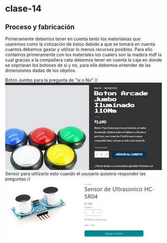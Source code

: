 # clase-14
## Proceso y fabricación 
Primeramente debemos tener en cuenta tanto los materialeas que usaremos como la cotización de éstos debido a que se tomará en cuenta cuantos debemos gastar y utilizar lo menos recursos posibles.
 Para ello contamos primeramente con los materiales los cualers son la madera mdf la cual gracias a la compañera cata debemos tener en cuenta la caja en donde se soprtaran los botones de si y no, para ello debemos entender de las dimensiones dadas de los objetos. 

 Botón Jumbo para la pregunta de "sí o No"
// ![texto](./JumboButton.jpg) 
Sensor para utilizarlo esto cuando el ususario quisiera responder las preguntas 
// ![texto](./Sensorultrasonico.jpg) 
